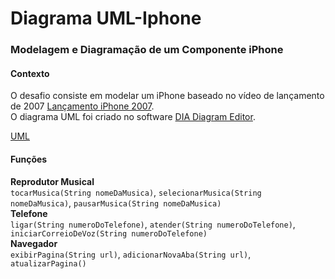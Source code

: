 # Diagrama UML-Iphone

### Modelagem e Diagramação de um Componente iPhone

#### Contexto
O desafio consiste em modelar um iPhone baseado no vídeo de lançamento de 2007 [Lançamento iPhone 2007](https://www.youtube.com/watch?v=9ou608QQRq8).  
O diagrama UML foi criado no software [DIA Diagram Editor](http://dia-installer.de/index.html.en).

[UML](https://github.com/michel-a/dio-uml-iphone/blob/main/uml-iphone.svg)

#### Funções
**Reprodutor Musical**  
	`tocarMusica(String nomeDaMusica)`, `selecionarMusica(String nomeDaMusica)`, `pausarMusica(String nomeDaMusica)`  
**Telefone**  
	`ligar(String numeroDoTelefone)`, `atender(String numeroDoTelefone)`, `iniciarCorreioDeVoz(String numeroDoTelefone)`  
**Navegador**  
	`exibirPagina(String url)`, `adicionarNovaAba(String url)`, `atualizarPagina()`
